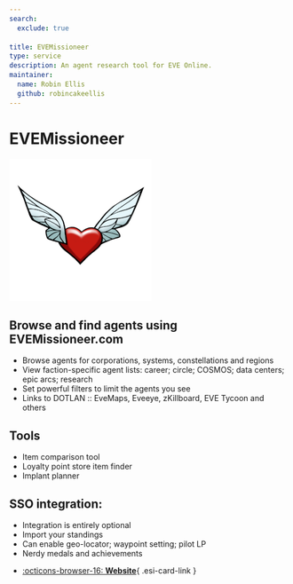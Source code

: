 ```yaml
---
search:
  exclude: true

title: EVEMissioneer
type: service
description: An agent research tool for EVE Online.
maintainer:
  name: Robin Ellis
  github: robincakeellis
---
```


# EVEMissioneer

![](icon.png)

## Browse and find agents using EVEMissioneer.com

* Browse agents for corporations, systems, constellations and regions
* View faction-specific agent lists: career; circle; COSMOS; data centers; epic arcs; research
* Set powerful filters to limit the agents you see
* Links to DOTLAN :: EveMaps, Eveeye, zKillboard, EVE Tycoon and others

## Tools

* Item comparison tool
* Loyalty point store item finder
* Implant planner

## SSO integration:

* Integration is entirely optional
* Import your standings
* Can enable geo-locator; waypoint setting; pilot LP
* Nerdy medals and achievements

<div class="grid cards" markdown>

- [:octicons-browser-16: **Website**](https://evemissioneer.com/){ .esi-card-link }

</div>
